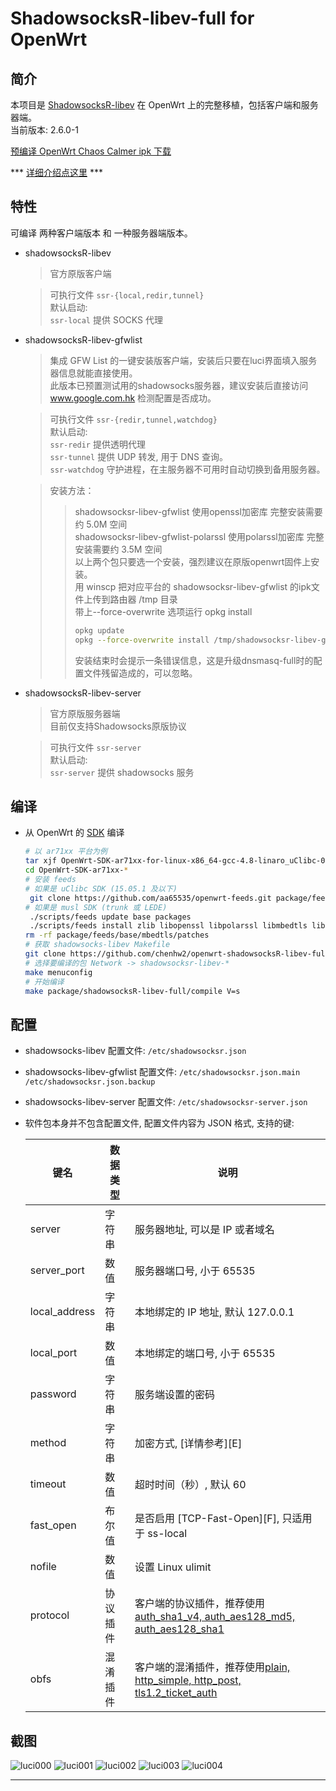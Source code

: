 ShadowsocksR-libev-full for OpenWrt  
===

简介  
---

 本项目是 [ShadowsocksR-libev][1] 在 OpenWrt 上的完整移植，包括客户端和服务器端。   
 当前版本: 2.6.0-1  
 
 [预编译 OpenWrt Chaos Calmer ipk 下载][R]

 *** [详细介绍点这里][X] ***
 
特性  
---

可编译 两种客户端版本 和 一种服务器端版本。

 - shadowsocksR-libev

   > 官方原版客户端  
   
   > 可执行文件 `ssr-{local,redir,tunnel}`  
   > 默认启动:  
   > `ssr-local` 提供 SOCKS 代理  

 - shadowsocksR-libev-gfwlist

   > 集成 GFW List 的一键安装版客户端，安装后只要在luci界面填入服务器信息就能直接使用。  
   > 此版本已预置测试用的shadowsocks服务器，建议安装后直接访问 www.google.com.hk 检测配置是否成功。  
   
   > 可执行文件 `ssr-{redir,tunnel,watchdog}`  
   > 默认启动:  
   > `ssr-redir` 提供透明代理  
   > `ssr-tunnel` 提供 UDP 转发, 用于 DNS 查询。  
   > `ssr-watchdog` 守护进程，在主服务器不可用时自动切换到备用服务器。
   
   > 安装方法：  
     >> shadowsocksr-libev-gfwlist 使用openssl加密库 完整安装需要约 5.0M 空间  
     >> shadowsocksr-libev-gfwlist-polarssl 使用polarssl加密库 完整安装需要约 3.5M 空间  
     >> 以上两个包只要选一个安装，强烈建议在原版openwrt固件上安装。  
     >> 用 winscp 把对应平台的 shadowsocksr-libev-gfwlist 的ipk文件上传到路由器 /tmp 目录  
     >> 带上--force-overwrite 选项运行 opkg install  
     >> ```bash  
     >> opkg update
     >> opkg --force-overwrite install /tmp/shadowsocksr-libev-gfwlist*.ipk  
     >> ```  
     >> 安装结束时会提示一条错误信息，这是升级dnsmasq-full时的配置文件残留造成的，可以忽略。  

 - shadowsocksR-libev-server

   > 官方原版服务器端  
   > 目前仅支持Shadowsocks原版协议
   
   > 可执行文件 `ssr-server`  
   > 默认启动:  
   > `ssr-server` 提供 shadowsocks 服务  

编译  
---

 - 从 OpenWrt 的 [SDK][S] 编译

   ```bash
   # 以 ar71xx 平台为例
   tar xjf OpenWrt-SDK-ar71xx-for-linux-x86_64-gcc-4.8-linaro_uClibc-0.9.33.2.tar.bz2
   cd OpenWrt-SDK-ar71xx-*
   # 安装 feeds
   # 如果是 uClibc SDK (15.05.1 及以下)
    git clone https://github.com/aa65535/openwrt-feeds.git package/feeds
   # 如果是 musl SDK (trunk 或 LEDE)
    ./scripts/feeds update base packages
    ./scripts/feeds install zlib libopenssl libpolarssl libmbedtls libpcre
   rm -rf package/feeds/base/mbedtls/patches
   # 获取 shadowsocks-libev Makefile
   git clone https://github.com/chenhw2/openwrt-shadowsocksR-libev-full.git package/shadowsocksR-libev-full
   # 选择要编译的包 Network -> shadowsocksr-libev-*
   make menuconfig
   # 开始编译
   make package/shadowsocksR-libev-full/compile V=s
   ```

配置  
---

 - shadowsocks-libev 配置文件: `/etc/shadowsocksr.json`

 - shadowsocks-libev-gfwlist 配置文件: `/etc/shadowsocksr.json.main /etc/shadowsocksr.json.backup`

 - shadowsocks-libev-server 配置文件: `/etc/shadowsocksr-server.json`

 - 软件包本身并不包含配置文件, 配置文件内容为 JSON 格式, 支持的键:  

   键名           | 数据类型   | 说明
   ---------------|------------|-----------------------------------------------
   server         | 字符串     | 服务器地址, 可以是 IP 或者域名
   server_port    | 数值       | 服务器端口号, 小于 65535
   local_address  | 字符串     | 本地绑定的 IP 地址, 默认 127.0.0.1
   local_port     | 数值       | 本地绑定的端口号, 小于 65535
   password       | 字符串     | 服务端设置的密码
   method         | 字符串     | 加密方式, [详情参考][E]
   timeout        | 数值       | 超时时间（秒）, 默认 60
   fast_open      | 布尔值     | 是否启用 [TCP-Fast-Open][F], 只适用于 ss-local
   nofile         | 数值       | 设置 Linux ulimit
   protocol       | 协议插件   | 客户端的协议插件，推荐使用[auth_sha1_v4, auth_aes128_md5, auth_aes128_sha1][P]
   obfs           | 混淆插件   | 客户端的混淆插件，推荐使用[plain, http_simple, http_post, tls1.2_ticket_auth][P]




截图  
---

![luci000](https://github.com/chenhw2/openwrt-shadowsocksR-libev-full/blob/master/snapshot/luci000.png)
![luci001](https://github.com/chenhw2/openwrt-shadowsocksR-libev-full/blob/master/snapshot/luci001.png)
![luci002](https://github.com/chenhw2/openwrt-shadowsocksR-libev-full/blob/master/snapshot/luci002.png)
![luci003](https://github.com/chenhw2/openwrt-shadowsocksR-libev-full/blob/master/snapshot/luci003.png)
![luci004](https://github.com/chenhw2/openwrt-shadowsocksR-libev-full/blob/master/snapshot/luci004.png)

----------

  [O]: https://github.com/chenhw2/openwrt-shadowsocks-libev-full
  [1]: https://github.com/breakwa11/shadowsocks-libev
  [R]: https://github.com/chenhw2/openwrt-shadowsocksR-libev-full/releases
  [S]: http://wiki.openwrt.org/doc/howto/obtain.firmware.sdk
  [X]: http://www.right.com.cn/forum/thread-185635-1-1.html
  [P]: https://github.com/breakwa11/shadowsocks-rss/wiki/obfs
